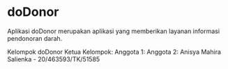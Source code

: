 # doDonor
Aplikasi doDonor merupakan aplikasi yang memberikan layanan informasi pendonoran darah.

Kelompok doDonor
Ketua Kelompok:
Anggota 1:
Anggota 2: Anisya Mahira Salienka - 20/463593/TK/51585
